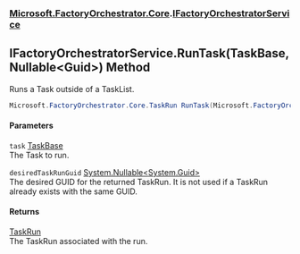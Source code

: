 ### [Microsoft.FactoryOrchestrator.Core](Microsoft_FactoryOrchestrator_Core.md 'Microsoft.FactoryOrchestrator.Core').[IFactoryOrchestratorService](IFactoryOrchestratorService.md 'Microsoft.FactoryOrchestrator.Core.IFactoryOrchestratorService')
## IFactoryOrchestratorService.RunTask(TaskBase, Nullable&lt;Guid&gt;) Method
Runs a Task outside of a TaskList.  
```csharp
Microsoft.FactoryOrchestrator.Core.TaskRun RunTask(Microsoft.FactoryOrchestrator.Core.TaskBase task, System.Nullable<System.Guid> desiredTaskRunGuid=null);
```
#### Parameters
<a name='Microsoft_FactoryOrchestrator_Core_IFactoryOrchestratorService_RunTask(Microsoft_FactoryOrchestrator_Core_TaskBase_System_Nullable_System_Guid_)_task'></a>
`task` [TaskBase](TaskBase.md 'Microsoft.FactoryOrchestrator.Core.TaskBase')  
The Task to run.
  
<a name='Microsoft_FactoryOrchestrator_Core_IFactoryOrchestratorService_RunTask(Microsoft_FactoryOrchestrator_Core_TaskBase_System_Nullable_System_Guid_)_desiredTaskRunGuid'></a>
`desiredTaskRunGuid` [System.Nullable&lt;](https://docs.microsoft.com/en-us/dotnet/api/System.Nullable-1 'System.Nullable')[System.Guid](https://docs.microsoft.com/en-us/dotnet/api/System.Guid 'System.Guid')[&gt;](https://docs.microsoft.com/en-us/dotnet/api/System.Nullable-1 'System.Nullable')  
The desired GUID for the returned TaskRun. It is not used if a TaskRun already exists with the same GUID.
  
#### Returns
[TaskRun](TaskRun.md 'Microsoft.FactoryOrchestrator.Core.TaskRun')  
The TaskRun associated with the run.
